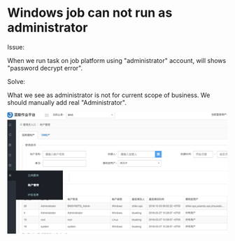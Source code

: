 # Windows job can not run as administrator

Issue:

When we run task on job platform using "administrator" account, will shows "password decrypt error".

Solve:

What we see as administrator is not for current scope of business. We should manually add real "Administrator".

![](../../../.gitbook/assets/image%20%282%29.png)

